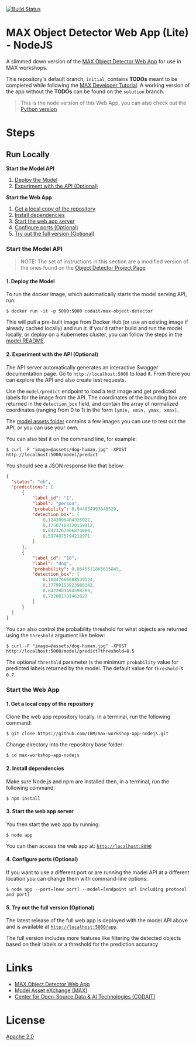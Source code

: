 [![Build Status](https://travis-ci.org/IBM/max-workshop-app-nodejs.svg?branch=master)](https://travis-ci.org/IBM/max-workshop-app-nodejs)

# MAX Object Detector Web App (Lite) - NodeJS

A slimmed down version of the [MAX Object Detector Web App](https://github.com/IBM/MAX-Object-Detector-Web-App) for use in MAX workshops.

This repository's default branch, `initial`, contains **TODOs** meant to be completed while following the
[MAX Developer Tutorial](https://github.com/IBM/max-developer-tutorial).
A working version of the app without the **TODOs** can be found on the `solution` branch.

> This is the node version of this Web App, you can also check out the [Python version](https://github.com/IBM/max-workshop-app-python)

# Steps

## Run Locally

**Start the Model API**

1. [Deploy the Model](#1-deploy-the-model)
2. [Experiment with the API (Optional)](#2-experiment-with-the-api-optional)

**Start the Web App**

1. [Get a local copy of the repository](#1-get-a-local-copy-of-the-repository)
2. [Install dependencies](#2-install-dependencies)
3. [Start the web app server](#3-start-the-web-app-server)
4. [Configure ports (Optional)](#4-configure-ports-optional)
5. [Try out the full version (Optional)](#5-try-out-the-full-version-optional)

### Start the Model API

> NOTE: The set of instructions in this section are a modified version of the ones found on the
[Object Detector Project Page](https://github.com/IBM/MAX-Object-Detector)

#### 1. Deploy the Model

To run the docker image, which automatically starts the model serving API, run:

```
$ docker run -it -p 5000:5000 codait/max-object-detector
```

This will pull a pre-built image from Docker Hub (or use an existing image if already cached locally) and run it.
If you'd rather build and run the model locally, or deploy on a Kubernetes cluster, you can follow the steps in the
[model README](https://github.com/IBM/MAX-Object-Detector/#steps).

#### 2. Experiment with the API (Optional)

The API server automatically generates an interactive Swagger documentation page.
Go to `http://localhost:5000` to load it. From there you can explore the API and also create test requests.

Use the `model/predict` endpoint to load a test image and get predicted labels for the image from the API.
The coordinates of the bounding box are returned in the `detection_box` field, and contain the array of normalized
coordinates (ranging from 0 to 1) in the form `[ymin, xmin, ymax, xmax]`.

The [model assets folder](https://github.com/IBM/MAX-Object-Detector/tree/master/assets)
contains a few images you can use to test out the API, or you can use your own.

You can also test it on the command line, for example:

```
$ curl -F "image=@assets/dog-human.jpg" -XPOST http://localhost:5000/model/predict
```

You should see a JSON response like that below:

```json
{
  "status": "ok",
  "predictions": [
      {
          "label_id": "1",
          "label": "person",
          "probability": 0.944034993648529,
          "detection_box": [
              0.1242099404335022,
              0.12507188320159912,
              0.8423267006874084,
              0.5974075794219971
          ]
      },
      {
          "label_id": "18",
          "label": "dog",
          "probability": 0.8645511865615845,
          "detection_box": [
              0.10447660088539124,
              0.17799153923988342,
              0.8422801494598389,
              0.732001781463623
          ]
      }
  ]
}
```

You can also control the probability threshold for what objects are returned using the `threshold` argument like below:

```
$ curl -F "image=@assets/dog-human.jpg" -XPOST http://localhost:5000/model/predict?threshold=0.5
```

The optional `threshold` parameter is the minimum `probability` value for predicted labels returned by the model.
The default value for `threshold` is `0.7`.

### Start the Web App

#### 1. Get a local copy of the repository

Clone the web app repository locally. In a terminal, run the following command:

```
$ git clone https://github.com/IBM/max-workshop-app-nodejs.git
```

Change directory into the repository base folder:

```
$ cd max-workshop-app-nodejs
```

#### 2. Install dependencies

Make sure Node.js and npm are installed then, in a terminal, run the following command:

```
$ npm install
```

#### 3. Start the web app server

You then start the web app by running:

```
$ node app
```

You can then access the web app at: [`http://localhost:8090`](http://localhost:8090)

#### 4. Configure ports (Optional)

If you want to use a different port or are running the model API at a different location you can change them with command-line options:

```
$ node app --port=[new port] --model=[endpoint url including protocol and port]
```

#### 5. Try out the full version (Optional)

The latest release of the full web app is deployed with the model API above and is available at [`http://localhost:5000/app`](http://localhost:5000/app).

The full version includes more features like filtering the detected objects based on their labels or a threshold for the prediction accuracy

# Links

* [MAX Object Detector Web App](https://github.com/IBM/MAX-Object-Detector-Web-App)
* [Model Asset eXchange (MAX)](https://developer.ibm.com/code/exchanges/models/)
* [Center for Open-Source Data & AI Technologies (CODAIT)](https://developer.ibm.com/code/open/centers/codait/)

# License
[Apache 2.0](LICENSE)
